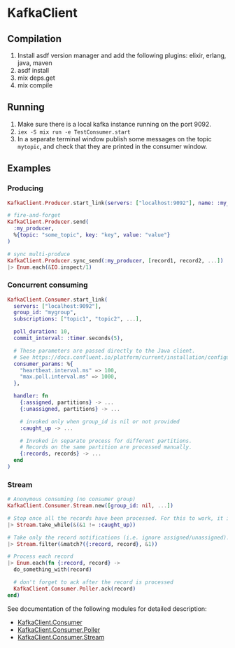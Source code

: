 # KafkaClient

## Compilation

1. Install asdf version manager and add the following plugins: elixir, erlang, java, maven
2. asdf install
3. mix deps.get
4. mix compile

## Running

1. Make sure there is a local kafka instance running on the port 9092.
2. `iex -S mix run -e TestConsumer.start`
3. In a separate terminal window publish some messages on the topic `mytopic`, and check that they are printed in the consumer window.

## Examples

### Producing

```elixir
KafkaClient.Producer.start_link(servers: ["localhost:9092"], name: :my_producer)

# fire-and-forget
KafkaClient.Producer.send(
  :my_producer,
  %{topic: "some_topic", key: "key", value: "value"}
)

# sync multi-produce
KafkaClient.Producer.sync_send(:my_producer, [record1, record2, ...])
|> Enum.each(&IO.inspect/1)
```

### Concurrent consuming

```elixir
KafkaClient.Consumer.start_link(
  servers: ["localhost:9092"],
  group_id: "mygroup",
  subscriptions: ["topic1", "topic2", ...],

  poll_duration: 10,
  commit_interval: :timer.seconds(5),

  # These parameters are passed directly to the Java client.
  # See https://docs.confluent.io/platform/current/installation/configuration/consumer-configs.html
  consumer_params: %{
    "heartbeat.interval.ms" => 100,
    "max.poll.interval.ms" => 1000,
  },

  handler: fn
    {:assigned, partitions} -> ...
    {:unassigned, partitions} -> ...

    # invoked only when group_id is nil or not provided
    :caught_up -> ...

    # Invoked in separate process for different partitions.
    # Records on the same partition are processed manually.
    {:records, records} -> ...
  end
)
```

### Stream

```elixir
# Anonymous consuming (no consumer group)
KafkaClient.Consumer.Stream.new([group_id: nil, ...])

# Stop once all the records have been processed. For this to work, it is important to ack each record.
|> Stream.take_while(&(&1 != :caught_up))

# Take only the record notifications (i.e. ignore assigned/unassigned).
|> Stream.filter(&match?({:record, record}, &1))

# Process each record
|> Enum.each(fn {:record, record} ->
  do_something_with(record)

  # don't forget to ack after the record is processed
  KafkaClient.Consumer.Poller.ack(record)
end)
```

See documentation of the following modules for detailed description:

- [KafkaClient.Consumer](lib/kafka_client/consumer.ex)
- [KafkaClient.Consumer.Poller](lib/kafka_client/consumer/poller.ex)
- [KafkaClient.Consumer.Stream](lib/kafka_client/consumer/stream.ex)
